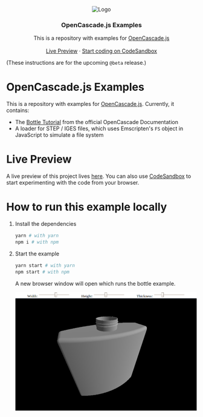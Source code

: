 <p align="center">
  <img src="https://github.com/donalffons/opencascade.js/raw/master/images/logo.svg" alt="Logo" width="50%">

  <h3 align="center">OpenCascade.js Examples</h3>

  <p align="center">
    This is a repository with examples for <a href="https://github.com/donalffons/opencascade.js">OpenCascade.js</>
    <br />
    <br />
    <a href="https://donalffons.github.io/opencascade.js-examples/index.html">Live Preview</a>
    ·
    <a href="https://codesandbox.io/s/github/donalffons/opencascade.js-examples?file=/README.md">Start coding on CodeSandbox</a>
  </p>
</p>

(These instructions are for the upcoming `@beta` release.)

# OpenCascade.js Examples

This is a repository with examples for [OpenCascade.js](https://github.com/donalffons/opencascade.js). Currently, it contains:
* The [Bottle Tutorial](https://old.opencascade.com/doc/occt-7.4.0/overview/html/occt__tutorial.html) from the official OpenCascade Documentation
* A loader for STEP / IGES files, which uses Emscripten's `FS` object in JavaScript to simulate a file system

# Live Preview

A live preview of this project lives [here](https://donalffons.github.io/opencascade.js-examples/index.html).
You can also use [CodeSandbox](https://codesandbox.io/s/github/donalffons/opencascade.js-examples?file=/README.md) to start experimenting with the code from your browser.

# How to run this example locally

1. Install the dependencies

    ```sh
    yarn # with yarn
    npm i # with npm
    ```

2. Start the example

    ```sh
    yarn start # with yarn
    npm start # with npm
    ```

    A new browser window will open which runs the bottle example.

    ![](screenshot.png)
